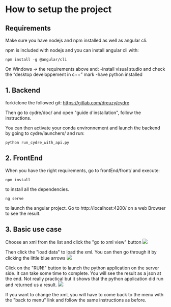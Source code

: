 # How to setup the project

## Requirements

Make sure you have nodejs and npm installed as well as angular cli.

npm is included with nodejs and you can install angular cli with:

```
npm install -g @angular/cli
```

On Windows -> the requirements above and: 
-install visual studio and check the “desktop developpement in c++” mark
-have python installed

## 1. Backend

fork/clone the followed git: https://gitlab.com/dreuzy/cydre

Then go to cydre/doc/ and open "guide d'installation", follow the instructions.

You can then activate your conda environnement and launch the backend by going to cydre/launchers/ and run:

```
python run_cydre_with_api.py
```

## 2. FrontEnd

When you have the right requirements, go to frontEnd/front/ and execute:
```
npm install
```
to install all the dependencies.

```
ng serve
```
to launch the angular project. Go to http://localhost:4200/ on a web Browser to see the result.

## 3. Basic use case

Choose an xml from the list and click the "go to xml view" button
![](https://hackmd.io/_uploads/SJEN0RhT2.png)

Then click the "load data" to load the xml. You can then go through it by clicking the little blue arrows
![](https://hackmd.io/_uploads/Sy8B00n6n.png)

Click on the "RUN!" button to launch the python application on the server side. It can take some time to complete. You will see the result as a json at the end. Not really practical but it shows that the python application did run and returned us a result.
![](https://hackmd.io/_uploads/H1vfRAhT2.png)

If you want to change the xml, you will have to come back to the menu with the "back to menu" link and follow the same instructions as before.